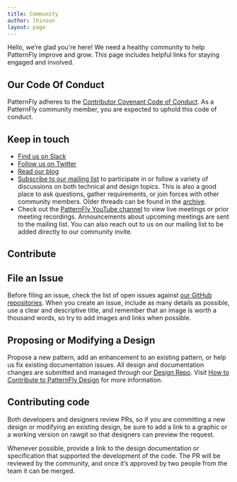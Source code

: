 ```yaml
---
title: Community
author: lhinson
layout: page
---
```

Hello, we’re glad you're here! We need a healthy community to help PatternFly improve and grow. This page includes helpful links for staying engaged and involved.  


## Our Code Of Conduct
PatternFly adheres to the [Contributor Covenant Code of Conduct][1]. As a PatternFly community member, you are expected to uphold this code of conduct.


## Keep in touch
- [Find us on Slack][2]
- [Follow us on Twitter][3]
- [Read our blog][4]
- [Subscribe to our mailing list][5] to participate in or follow a variety of discussions on both technical and design topics. This is also a good place to ask questions, gather requirements, or join forces with other community members. Older threads can be found in the [archive][6].
- Check out the [PatternFly YouTube channel][7] to view live meetings or prior meeting recordings. Announcements about upcoming meetings are sent to the mailing list. You can also reach out to us on our mailing list to be added directly to our community invite. 


## Contribute

## File an Issue
Before filing an issue, check the list of open issues against [our GitHub repositories][8]. When you create an issue, include as many details as possible, use a clear and descriptive title, and remember that an image is worth a thousand words, so try to add images and links when possible.

## Proposing or Modifying a Design
Propose a new pattern, add an enhancement to an existing pattern, or help us fix  existing documentation issues. All design and documentation changes are submitted and managed through our [Design Repo][9]. Visit [How to Contribute to PatternFly Design][10] for more information. 

## Contributing code
Both developers and designers review PRs, so if you are committing a new design or modifying an existing design, be sure to add a link to a graphic or a working version on rawgit so that designers can preview the request.

Whenever possible, provide a link to the design documentation or specification that supported the development of the code. The PR will be reviewed by the community, and once it’s approved by two people from the team it  can  be merged.

 [1]: http://contributor-covenant.org/
 [2]: https://slack.patternfly.org/
 [3]: https://twitter.com/patternfly_des
 [4]: http://blog.patternfly.org/
 [5]: https://www.redhat.com/mailman/listinfo/patternfly
 [6]: https://www.redhat.com/archives/patternfly/
 [7]: https://www.youtube.com/channel/UCqLT0IEvYmb8z__9IFLSVyQ
 [8]: http://www.patternfly.org/get-started/repositories/
 [9]: https://github.com/patternfly/patternfly-design
 [10]: https://github.com/patternfly/patternfly-design/blob/master/CONTRIBUTING.md
